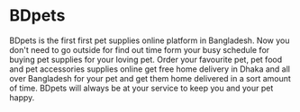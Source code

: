 # BDpets
BDpets is the first first pet supplies online platform in Bangladesh. Now you don't need to go outside for find out time form your busy schedule for buying pet supplies for your loving pet. Order your favourite pet, pet food and pet accessories supplies online get free home delivery in Dhaka and all over Bangladesh for your pet and get them home delivered in a sort amount of time. BDpets will always be at your service to keep you and your pet happy.
